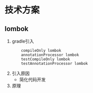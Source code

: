 
# 技术方案
## lombok
1. gradle引入
    ```
        compileOnly lombok
        annotationProcessor lombok
        testCompileOnly lombok
        testAnnotationProcessor lombok
    ```
2. 引入原因
   - 简化代码开发
3. 原理
